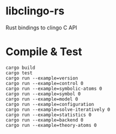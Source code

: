 # libclingo-rs
Rust bindings to clingo C API

 
# Compile & Test
    cargo build
    cargo test
    cargo run --example=version
    cargo run --example=control 0
    cargo run --example=symbolic-atoms 0
    cargo run --example=symbol 0
    cargo run --example=model 0    
    cargo run --example=configuration    
    cargo run --example=solve-iteratively 0
    cargo run --example=statistics 0    
    cargo run --example=backend 0
    cargo run --example=theory-atoms 0
    
